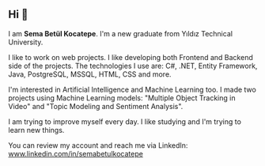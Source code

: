 ## Hi 👋

I am **Sema Betül Kocatepe**. I'm a new graduate from Yıldız Technical University.

I like to work on web projects. I like developing both Frontend and Backend side of the projects. The technologies I use are: C#, .NET, Entity Framework, Java, PostgreSQL, MSSQL, HTML, CSS and more.

I'm interested in Artificial Intelligence and Machine Learning too. I made two projects using Machine Learning models: "Multiple Object Tracking in Video" and "Topic Modeling and Sentiment Analysis".

I am trying to improve myself every day. I like studying and I'm trying to learn new things. 

You can review my account and reach me via LinkedIn: www.linkedin.com/in/semabetulkocatepe


<!--
**semabtl/semabtl** is a ✨ _special_ ✨ repository because its `README.md` (this file) appears on your GitHub profile.

Here are some ideas to get you started:

- 🔭 I’m currently working on ...
- 🌱 I’m currently learning ...
- 👯 I’m looking to collaborate on ...
- 🤔 I’m looking for help with ...
- 💬 Ask me about ...
- 📫 How to reach me: ...
- 😄 Pronouns: ...
- ⚡ Fun fact: ...
-->
